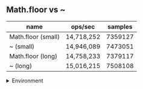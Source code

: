 ## Math.floor vs ~

|name|ops/sec|samples|
|-|-|-|
|Math.floor (small)|14,718,252|7359127|
|~ (small)|14,946,089|7473051|
|Math.floor (long)|14,758,233|7379117|
|~ (long)|15,016,215|7508108|


<details>
<summary>Environment</summary>

* __Machine:__ linux x64 | 4 vCPUs | 7.6GB Mem
* __Run:__ Wed Sep 25 2024 20:57:18 GMT+0000 (Coordinated Universal Time)
</details>

<!--
{"environment":{"platform":"linux","arch":"x64","cpus":4,"totalMemory":7.597896575927734},"benchmarks":[{"name":"Math.floor (small)","opsSec":14718252.734196693,"samples":7359127},{"name":"~ (small)","opsSec":14946089.116164938,"samples":7473051},{"name":"Math.floor (long)","opsSec":14758233.557007695,"samples":7379117},{"name":"~ (long)","opsSec":15016215.158937613,"samples":7508108}]}-->
